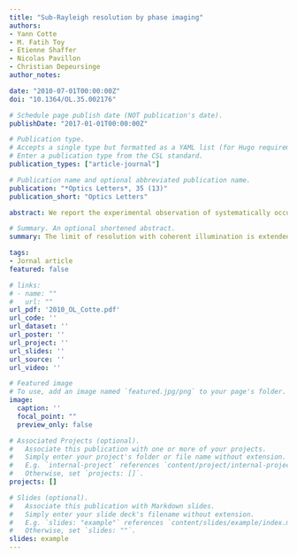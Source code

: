 ```yaml
---
title: "Sub-Rayleigh resolution by phase imaging"
authors:
- Yann Cotte
- M. Fatih Toy
- Etienne Shaffer
- Nicolas Pavillon
- Christian Depeursinge
author_notes:

date: "2010-07-01T00:00:00Z"
doi: "10.1364/OL.35.002176"

# Schedule page publish date (NOT publication's date).
publishDate: "2017-01-01T00:00:00Z"

# Publication type.
# Accepts a single type but formatted as a YAML list (for Hugo requirements).
# Enter a publication type from the CSL standard.
publication_types: ["article-journal"]

# Publication name and optional abbreviated publication name.
publication: "*Optics Letters*, 35 (13)"
publication_short: "Optics Letters"

abstract: We report the experimental observation of systematically occurring phase singularities in coherent imaging of sub-Rayleigh distanced objects. A theory that relates the observation to the sub-Rayleigh distance is presented and compared with experimental measurements. As a consequence, the limit of resolution with coherent illumination is extended by a factor of 1.64x.

# Summary. An optional shortened abstract.
summary: The limit of resolution with coherent illumination is extended by a factor of 1.64x.

tags:
- Jornal article
featured: false

# links:
# - name: ""
#   url: ""
url_pdf: '2010_OL_Cotte.pdf'
url_code: ''
url_dataset: ''
url_poster: ''
url_project: ''
url_slides: ''
url_source: ''
url_video: ''

# Featured image
# To use, add an image named `featured.jpg/png` to your page's folder. 
image:
  caption: ''
  focal_point: ""
  preview_only: false

# Associated Projects (optional).
#   Associate this publication with one or more of your projects.
#   Simply enter your project's folder or file name without extension.
#   E.g. `internal-project` references `content/project/internal-project/index.md`.
#   Otherwise, set `projects: []`.
projects: []

# Slides (optional).
#   Associate this publication with Markdown slides.
#   Simply enter your slide deck's filename without extension.
#   E.g. `slides: "example"` references `content/slides/example/index.md`.
#   Otherwise, set `slides: ""`.
slides: example
---
```


